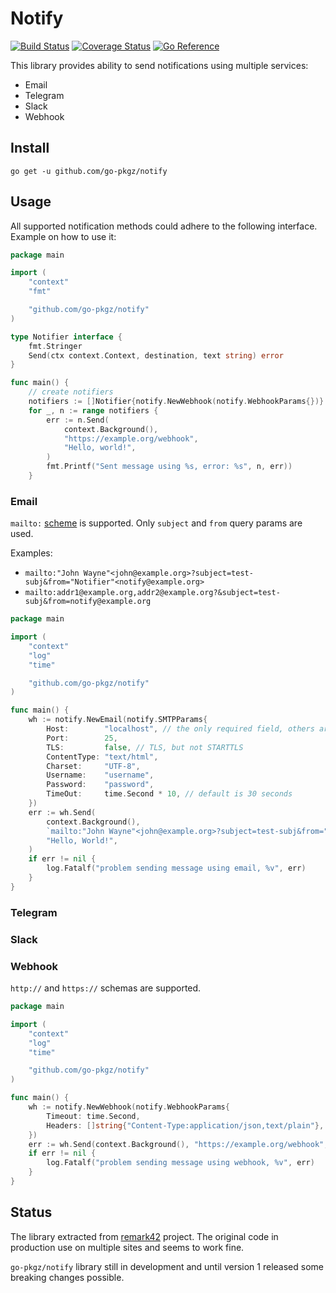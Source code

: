 # Notify

[![Build Status](https://github.com/go-pkgz/notify/workflows/build/badge.svg)](https://github.com/go-pkgz/notify/actions) [![Coverage Status](https://coveralls.io/repos/github/go-pkgz/notify/badge.svg?branch=master)](https://coveralls.io/github/go-pkgz/notify?branch=master) [![Go Reference](https://pkg.go.dev/badge/github.com/go-pkgz/notify.svg)](https://pkg.go.dev/github.com/go-pkgz/notify)

This library provides ability to send notifications using multiple services:

- Email
- Telegram
- Slack
- Webhook

## Install

`go get -u github.com/go-pkgz/notify`

## Usage

All supported notification methods could adhere to the following interface. Example on how to use it:

```go
package main

import (
	"context"
	"fmt"

	"github.com/go-pkgz/notify"
)

type Notifier interface {
	fmt.Stringer
	Send(ctx context.Context, destination, text string) error
}

func main() {
	// create notifiers
	notifiers := []Notifier{notify.NewWebhook(notify.WebhookParams{})}
	for _, n := range notifiers {
		err := n.Send(
			context.Background(),
			"https://example.org/webhook",
			"Hello, world!",
		)
		fmt.Printf("Sent message using %s, error: %s", n, err))
	}
```

### Email

`mailto:` [scheme](https://datatracker.ietf.org/doc/html/rfc6068) is supported. Only `subject` and `from` query params are used.

Examples:

- `mailto:"John Wayne"<john@example.org>?subject=test-subj&from="Notifier"<notify@example.org>`
- `mailto:addr1@example.org,addr2@example.org?&subject=test-subj&from=notify@example.org`

```go
package main

import (
	"context"
	"log"
	"time"

	"github.com/go-pkgz/notify"
)

func main() {
	wh := notify.NewEmail(notify.SMTPParams{
		Host:        "localhost", // the only required field, others are optional
		Port:        25,
		TLS:         false, // TLS, but not STARTTLS
		ContentType: "text/html",
		Charset:     "UTF-8",
		Username:    "username",
		Password:    "password",
		TimeOut:     time.Second * 10, // default is 30 seconds
	})
	err := wh.Send(
		context.Background(),
		`mailto:"John Wayne"<john@example.org>?subject=test-subj&from="Notifier"<notify@example.org>`,
		"Hello, World!",
	)
	if err != nil {
		log.Fatalf("problem sending message using email, %v", err)
	}
}
```

### Telegram

### Slack

### Webhook

`http://` and `https://` schemas are supported.

```go
package main

import (
	"context"
	"log"
	"time"

	"github.com/go-pkgz/notify"
)

func main() {
	wh := notify.NewWebhook(notify.WebhookParams{
		Timeout: time.Second,                                          // optional, default is 5 seconds
		Headers: []string{"Content-Type:application/json,text/plain"}, // optional
	})
	err := wh.Send(context.Background(), "https://example.org/webhook", "Hello, World!")
	if err != nil {
		log.Fatalf("problem sending message using webhook, %v", err)
	}
}
```

## Status

The library extracted from [remark42](https://github.com/umputun/remark) project. The original code in production use on multiple sites and seems to work fine.

`go-pkgz/notify` library still in development and until version 1 released some breaking changes possible.
